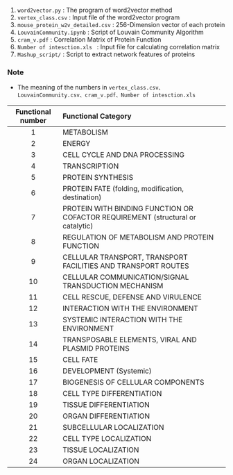 1. `word2vector.py` : The program of word2vector method
2. `vertex_class.csv` : Input file of the word2vector program
3. `mouse_protein_w2v_detailed.csv` : 256-Dimension vector of each protein
4. `LouvainCommunity.ipynb` : Script of Louvain Community Algorithm
5. `cram_v.pdf` : Correlation Matrix of Protein Function
6. `Number of intesction.xls ` : Input file for calculating correlation matrix
7. `Mashup_script/` : Script to extract network features of proteins



### Note

* The meaning of the numbers in `vertex_class.csv、LouvainCommunity.csv、cram_v.pdf、Number of intesction.xls` 

| Functional number | Functional Category                                          |
| :---------------: | :----------------------------------------------------------- |
|         1         | METABOLISM                                                   |
|         2         | ENERGY                                                       |
|         3         | CELL CYCLE AND DNA PROCESSING                                |
|         4         | TRANSCRIPTION                                                |
|         5         | PROTEIN SYNTHESIS                                            |
|         6         | PROTEIN FATE (folding, modification,  destination)           |
|         7         | PROTEIN WITH BINDING FUNCTION OR COFACTOR  REQUIREMENT (structural or catalytic) |
|         8         | REGULATION OF METABOLISM AND PROTEIN  FUNCTION               |
|         9         | CELLULAR TRANSPORT, TRANSPORT FACILITIES  AND TRANSPORT ROUTES |
|        10         | CELLULAR COMMUNICATION/SIGNAL  TRANSDUCTION MECHANISM        |
|        11         | CELL RESCUE, DEFENSE AND VIRULENCE                           |
|        12         | INTERACTION WITH THE ENVIRONMENT                             |
|        13         | SYSTEMIC INTERACTION WITH THE ENVIRONMENT                    |
|        14         | TRANSPOSABLE ELEMENTS, VIRAL AND PLASMID  PROTEINS           |
|        15         | CELL FATE                                                    |
|        16         | DEVELOPMENT (Systemic)                                       |
|        17         | BIOGENESIS OF CELLULAR COMPONENTS                            |
|        18         | CELL TYPE DIFFERENTIATION                                    |
|        19         | TISSUE DIFFERENTIATION                                       |
|        20         | ORGAN DIFFERENTIATION                                        |
|        21         | SUBCELLULAR LOCALIZATION                                     |
|        22         | CELL TYPE LOCALIZATION                                       |
|        23         | TISSUE LOCALIZATION                                          |
|        24         | ORGAN LOCALIZATION                                           |

